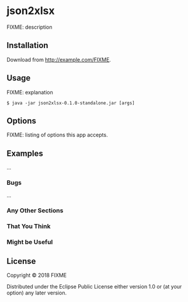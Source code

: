 # json2xlsx

FIXME: description

## Installation

Download from http://example.com/FIXME.

## Usage

FIXME: explanation

    $ java -jar json2xlsx-0.1.0-standalone.jar [args]

## Options

FIXME: listing of options this app accepts.

## Examples

...

### Bugs

...

### Any Other Sections
### That You Think
### Might be Useful

## License

Copyright © 2018 FIXME

Distributed under the Eclipse Public License either version 1.0 or (at
your option) any later version.
